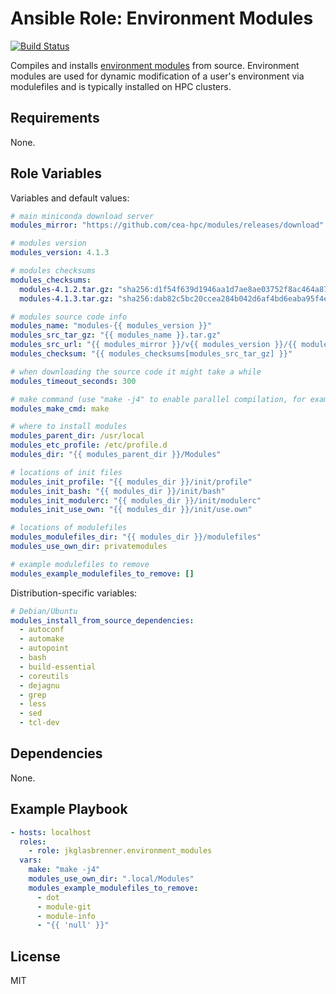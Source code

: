 # Ansible Role: Environment Modules

[![Build Status](https://travis-ci.org/jkglasbrenner/ansible-role-environment-modules.svg?branch=master)](https://travis-ci.org/jkglasbrenner/ansible-role-environment-modules)

Compiles and installs [environment modules](http://modules.sourceforge.net/) from source.
Environment modules are used for dynamic modification of a user's environment via modulefiles and is typically installed on HPC clusters.

## Requirements

None.

## Role Variables

Variables and default values:

```yaml
# main miniconda download server
modules_mirror: "https://github.com/cea-hpc/modules/releases/download"

# modules version
modules_version: 4.1.3

# modules checksums
modules_checksums:
  modules-4.1.2.tar.gz: "sha256:d1f54f639d1946aa1d7ae8ae03752f8ac464a879c14bc35e63b6a87b8a0b7522"
  modules-4.1.3.tar.gz: "sha256:dab82c5bc20ccea284b042d6af4bd6eaba95f4eaadd495a75413115d33a3151f"

# modules source code info
modules_name: "modules-{{ modules_version }}"
modules_src_tar_gz: "{{ modules_name }}.tar.gz"
modules_src_url: "{{ modules_mirror }}/v{{ modules_version }}/{{ modules_src_tar_gz }}"
modules_checksum: "{{ modules_checksums[modules_src_tar_gz] }}"

# when downloading the source code it might take a while
modules_timeout_seconds: 300

# make command (use "make -j4" to enable parallel compilation, for example)
modules_make_cmd: make

# where to install modules
modules_parent_dir: /usr/local
modules_etc_profile: /etc/profile.d
modules_dir: "{{ modules_parent_dir }}/Modules"

# locations of init files
modules_init_profile: "{{ modules_dir }}/init/profile"
modules_init_bash: "{{ modules_dir }}/init/bash"
modules_init_modulerc: "{{ modules_dir }}/init/modulerc"
modules_init_use_own: "{{ modules_dir }}/init/use.own"

# locations of modulefiles
modules_modulefiles_dir: "{{ modules_dir }}/modulefiles"
modules_use_own_dir: privatemodules

# example modulefiles to remove
modules_example_modulefiles_to_remove: []
```

Distribution-specific variables:

```yaml
# Debian/Ubuntu
modules_install_from_source_dependencies:
  - autoconf
  - automake
  - autopoint
  - bash
  - build-essential
  - coreutils
  - dejagnu
  - grep
  - less
  - sed
  - tcl-dev
```

## Dependencies

None.

## Example Playbook

```yaml
- hosts: localhost
  roles:
    - role: jkglasbrenner.environment_modules
  vars:
    make: "make -j4"
    modules_use_own_dir: ".local/Modules"
    modules_example_modulefiles_to_remove:
      - dot
      - module-git
      - module-info
      - "{{ 'null' }}"
```


## License

MIT
